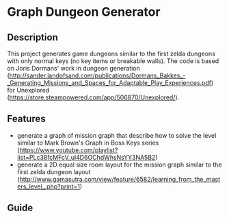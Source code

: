 # Graph Dungeon Generator
## Description
This project generates game dungeons similar to the first zelda dungeons with only normal keys (no key items or breakable walls). The code is based on Joris Dormans' work in dungeon generation (http://sander.landofsand.com/publications/Dormans_Bakkes_-_Generating_Missions_and_Spaces_for_Adaptable_Play_Experiences.pdf) for Unexplored (https://store.steampowered.com/app/506870/Unexplored/).

## Features
- generate a graph of mission graph that describe how to solve the level similar to Mark Brown's Graph in Boss Keys series (https://www.youtube.com/playlist?list=PLc38fcMFcV_ul4D6OChdWhsNsYY3NA5B2)
- generate a 2D equal size room layout for the mission graph similar to the first zelda dungeon layout (http://www.gamasutra.com/view/feature/6582/learning_from_the_masters_level_.php?print=1)

## Guide